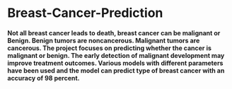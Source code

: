 # Breast-Cancer-Prediction
#### Not all breast cancer leads to death, breast cancer can be malignant or Benign. Benign tumors are noncancerous. Malignant tumors are cancerous. The project focuses on predicting whether the cancer is malignant or benign. The early detection of malignant development may improve treatment outcomes. Various models with different parameters have been used and the model can predict type of breast cancer with an accuracy of 98 percent.
